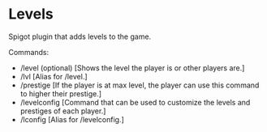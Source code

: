 # Levels
Spigot plugin that adds levels to the game.

Commands:
- /level <player> (optional) [Shows the level the player is or other players are.]
- /lvl [Alias for /level.]
- /prestige [If the player is at max level, the player can use this command to higher their prestige.]
- /levelconfig [Command that can be used to customize the levels and prestiges of each player.]
- /lconfig [Alias for /levelconfig.]

